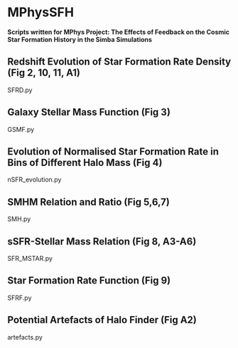 # MPhysSFH
**Scripts written for MPhys Project: The Effects of Feedback on the Cosmic Star Formation History in the Simba Simulations**


## Redshift Evolution of Star Formation Rate Density (Fig 2, 10, 11, A1) 
SFRD.py


## Galaxy Stellar Mass Function (Fig 3) 
GSMF.py


## Evolution of Normalised Star Formation Rate in Bins of Different Halo Mass (Fig 4) 
nSFR_evolution.py


## SMHM Relation and Ratio (Fig 5,6,7) 
SMH.py


## sSFR-Stellar Mass Relation (Fig 8, A3-A6) 
SFR_MSTAR.py 


## Star Formation Rate Function (Fig 9) 
SFRF.py


## Potential Artefacts of Halo Finder (Fig A2) 
artefacts.py

